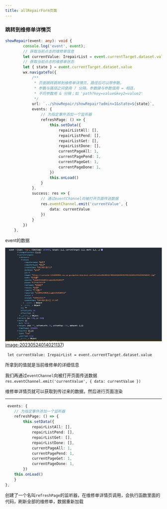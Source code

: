 ```yaml
---
title: allRepairForm页面
---
```


### 跳转到维修单详情页

```typescript
showRepair(event: any): void {
        console.log('event', event);
        // 获取当前点击的维修单信息
        let currentValue: IrepairList = event.currentTarget.dataset.value
        // 获取当前点击的维修单状态
        let { state } = event.currentTarget.dataset.value
        wx.navigateTo({
            /**
             * 页面跳转跳转到维修单详情页，路径后可以带参数。
             * 参数与路径之间使用 ? 分隔，参数键与参数值用 = 相连，
             * 不同参数用 & 分隔；如 'path?key=value&key2=value2'
             */
            url: `../showRepair/showRepair?admin=1&state=${state}`,
            events: {
                // 为指定事件添加一个监听器
                refreshPage: () => {
                    this.setData({
                        repairListAll: [],
                        repairListPend: [],
                        repairListGet: [],
                        repairListDone: [],
                        currentPageAll: 1,
                        currentPagePend: 1,
                        currentPageGet: 1,
                        currentPageDone: 1,
                    })
                    this.onLoad()
                }
            },
            success: res => {
                // 通过eventChannel向被打开页面传送数据
                res.eventChannel.emit('currentValue', {
                    data: currentValue
                })
            }
        })
    },
```

event的数据

![image-20230524014021137.png](img%2Fimage-20230524014021137.png)[image-20230524014021137](img%2Fimage-20230524014021137.png))

` let currentValue: IrepairList = event.currentTarget.dataset.value`

所拿到的值就是当前维修单的详细信息

我们再通过`eventChannel`向被打开页面传送数据
               ` res.eventChannel.emit('currentValue', {
                    data: currentValue
                })`

维修单详情页就可以获取到传过来的数据，然后进行页面渲染

------



```typescript
 events: {
	// 为指定事件添加一个监听器
	refreshPage: () => {
		this.setData({
			repairListAll: [],
			repairListPend: [],
			repairListGet: [],
			repairListDone: [],
			currentPageAll: 1,
			currentPagePend: 1,
			currentPageGet: 1,
			currentPageDone: 1,
		})
	this.onLoad()
	}
},
```

创建了一个名叫`refreshPage`的监听器，在维修单详情页调用，会执行函数里面的代码，刷新全部的维修单，数据重新加载